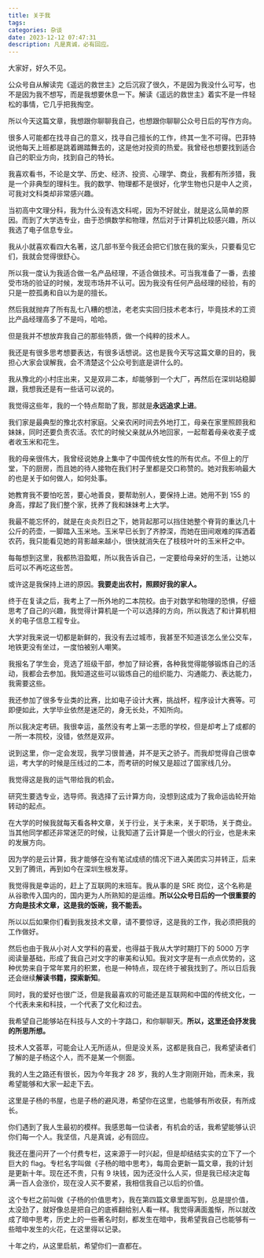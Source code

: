 ```yaml
---
title: 关于我
tags: 
categories: 杂谈
date: 2023-12-12 07:47:31
description: 凡是真诚，必有回应。
---
```


大家好，好久不见。

公众号自从解读完《遥远的救世主》之后沉寂了很久，不是因为我没什么可写，也不是因为我不想写，而是我想要休息一下。解读《遥远的救世主》着实不是一件轻松的事情，它几乎把我掏空。

所以今天这篇文章，我想跟你聊聊我自己，也想跟你聊聊公众号日后的写作方向。

很多人可能都在找寻自己的意义，找寻自己擅长的工作，终其一生不可得。巴菲特说他每天上班都是跳着踢踏舞去的，这是他对投资的热爱。我曾经也想要找到适合自己的职业方向，找到自己的特长。

我喜欢看书，不论是文学、历史、经济、投资、心理学、商业，我都有所涉猎，我是一个非典型的理科生。我的数学、物理都不是很好，化学生物也只是中人之资，可我对文科类却非常感兴趣。

当初高中文理分科，我为什么没有选文科呢，因为不好就业，就是这么简单的原因。而到了大学选专业，由于恐惧数学和物理，然后对于计算机比较感兴趣，所以我选了电子信息专业。

我从小就喜欢看四大名著，这几部书至今我还会把它们放在我的案头，只要看见它们，我就会觉得很舒心。

所以我一度认为我适合做一名产品经理，不适合做技术。可当我准备了一番，去接受市场的验证的时候，发现市场并不认可。因为我没有任何产品经理的经验，有的只是一腔孤勇和自以为是的擅长。

然后我就抛弃了所有乱七八糟的想法，老老实实回归技术老本行，毕竟技术的工资比产品经理高多了不是吗，哈哈。

但是我并不想放弃我自己的那些特质，做一个纯粹的技术人。

我还是有很多思考想要表达，有很多话想说。这也是我今天写这篇文章的目的，我担心大家会误解我，会不清楚这个公众号到底是讲什么的。

我从豫北的小村庄出来，又是双非二本，却能够到一个大厂，再然后在深圳站稳脚跟，我想我还是有一些话可以说的。

我觉得这些年，我的一个特点帮助了我，那就是**永远追求上进**。

我们家是最典型的豫北农村家庭。父亲农闲时间去外地打工，母亲在家里照顾我和妹妹，同时还要负责农活。农忙的时候父亲就从外地回家，一起帮着母亲收麦子或者收玉米和花生。

我的母亲很伟大，我曾经说她身上集中了中国传统女性的所有优点。不但上的厅堂，下的厨房，而且她的待人接物在我们村子里都是交口称赞的。她对我影响最大的也是关于如何做人，如何处事。

她教育我不要怕吃苦，要心地善良，要帮助别人，要保持上进。她用不到 155 的身高，撑起了我们整个家，抚养了我和妹妹考上大学。

我最不能忘怀的，就是在炎炎烈日之下，她背起那可以挡住她整个脊背的重达几十公斤的药壶，一脚踏入玉米地。玉米早已长到了齐脖深，而她在田间艰难的挥洒着农药，我只能看见她的背影越来越小，很快就消失在了枝枝叶叶的玉米杆之中。

每每想到这里，我都热泪盈眶，所以我告诉自己，一定要给母亲好的生活，让她以后可以不再吃这些苦。

或许这是我保持上进的原因。**我要走出农村，照顾好我的家人。**

终于在复读之后，我考上了一所外地的二本院校。由于对数学和物理的恐惧，仔细思考了自己的兴趣，我觉得计算机是一个可以选择的方向，所以我选了和计算机相关的电子信息工程专业。

大学对我来说一切都是新鲜的，我没有去过城市，我甚至不知道该怎么坐公交车，地铁更没有坐过，一度怕被别人嘲笑。

我报名了学生会，竞选了班级干部，参加了辩论赛，各种我觉得能够锻炼自己的活动，我都会去参加。我知道这些可以锻炼自己的组织能力、沟通能力、表达能力，我需要这些。

我还参加了很多专业类的比赛，比如电子设计大赛，挑战杯，程序设计大赛等。可即便如此，大学毕业依然是迷茫的，身无长处，不知所向。

所以我决定考研。我很幸运，虽然没有考上第一志愿的学校，但是却考上了成都的一所一本院校，没错，依然是双非。

说到这里，你一定会发现，我学习很普通，并不是天之骄子。而我却觉得自己很幸运，考大学的时候是压线过的二本，而考研的时候又是超过了国家线几分。

我觉得这是我的运气带给我的机会。

研究生要选专业，选导师。我选择了云计算方向，没想到这成为了我命运齿轮开始转动的起点。

在大学的时候我就每天看各种文章，关于行业，关于未来，关于职场，关于商业。当其他同学都还非常迷茫的时候，让我知道了云计算是一个很火的行业，也是未来的发展方向。

因为学的是云计算，我才能够在没有笔试成绩的情况下进入美团实习并转正，后来又到了腾讯，再到如今在深圳生根发芽。

我觉得我是幸运的，赶上了互联网的末班车。我从事的是 SRE 岗位，这个名称是从谷歌传入国内的，国内更为人所熟知的是运维。**所以公众号日后的一个很重要的方向是技术文章，这是我的饭碗，我不能丢。**

所以以后如果你们看到我发技术文章，请不要惊讶，这是我的工作，我必须把我的工作做好。

然后也由于我从小对人文学科的喜爱，也得益于我从大学时期打下的 5000 万字阅读量基础，形成了我自己对文字的审美和认知。我对文字是有一点点优势的，这种优势来自于常年累月的积累，也是一种特点，现在终于被我找到了。所以日后我还会继续**解读书籍，探索新知**。

同时，我的爱好也很广泛，但是我最喜欢的可能还是互联网和中国的传统文化，一个代表未来和科技，一个代表了文化和过去。

我希望自己能够站在科技与人文的十字路口，和你聊聊天。**所以，这里还会抒发我的所思所想。**

技术人文荟萃，可能会让人无所适从，但是没关系，这都是我自己，我希望读者们了解的是子杨这个人，而不是某一个侧面。

我的人生之路还有很长，因为今年我才 28 岁，我的人生才刚刚开始，而未来，我希望能够和大家一起走下去。

这里是子杨的书屋，也是子杨的避风港，希望你在这里，也能够有所收获，有所成长。

你们遇到了我人生最初的模样。我感恩每一位读者，有机会的话，我希望能够认识你们每一个人。我坚信，凡是真诚，必有回应。

我还在墨问开了一个付费专栏，这来源于一时兴起，但是却结结实实的立下了一个巨大的 flag。专栏名字叫做《子杨的暗中思考》，每周会更新一篇文章，我的计划是更新十年。现在还不贵，只有 9 块钱，因为还没什么人买，但是我已经决定每满一百人会涨价，现在没人买不要紧，我相信我自己以后的价值。

这个专栏之前叫做《子杨的价值思考》，我在第四篇文章里面写到，总是提价值，太没劲了，就好像总是把自己的底裤翻给别人看一样。我觉得满面羞惭，所以就改成了暗中思考，历史上的一些著名时刻，都发生在暗中，我希望我自己也能够有一些暗中发生的火花，在这里得以记录。

十年之约，从这里启航，希望你们一直都在。